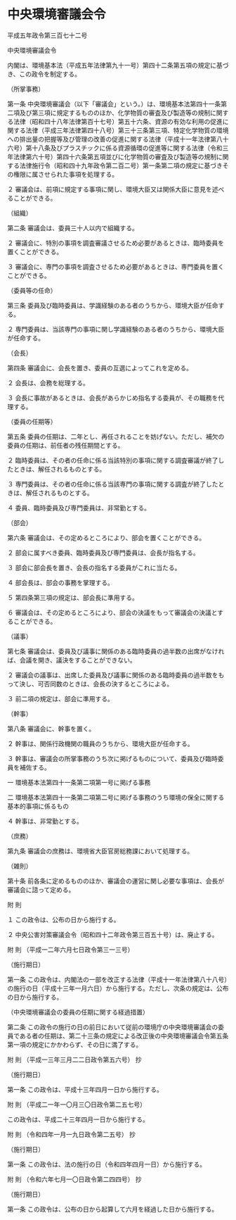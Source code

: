 # 中央環境審議会令

平成五年政令第三百七十二号

中央環境審議会令

内閣は、環境基本法（平成五年法律第九十一号）第四十二条第五項の規定に基づき、この政令を制定する。

（所掌事務）

第一条 中央環境審議会（以下「審議会」という。）は、環境基本法第四十一条第二項及び第三項に規定するもののほか、化学物質の審査及び製造等の規制に関する法律（昭和四十八年法律第百十七号）第五十六条、資源の有効な利用の促進に関する法律（平成三年法律第四十八号）第三十三条第三項、特定化学物質の環境への排出量の把握等及び管理の改善の促進に関する法律（平成十一年法律第八十六号）第十八条及びプラスチックに係る資源循環の促進等に関する法律（令和三年法律第六十号）第四十六条第五項並びに化学物質の審査及び製造等の規制に関する法律施行令（昭和四十九年政令第二百二号）第一条第二項の規定に基づきその権限に属させられた事項を処理する。

２ 審議会は、前項に規定する事項に関し、環境大臣又は関係大臣に意見を述べることができる。

（組織）

第二条 審議会は、委員三十人以内で組織する。

２ 審議会に、特別の事項を調査審議させるため必要があるときは、臨時委員を置くことができる。

３ 審議会に、専門の事項を調査させるため必要があるときは、専門委員を置くことができる。

（委員等の任命）

第三条 委員及び臨時委員は、学識経験のある者のうちから、環境大臣が任命する。

２ 専門委員は、当該専門の事項に関し学識経験のある者のうちから、環境大臣が任命する。

（会長）

第四条 審議会に、会長を置き、委員の互選によってこれを定める。

２ 会長は、会務を総理する。

３ 会長に事故があるときは、会長があらかじめ指名する委員が、その職務を代理する。

（委員の任期等）

第五条 委員の任期は、二年とし、再任されることを妨げない。ただし、補欠の委員の任期は、前任者の残任期間とする。

２ 臨時委員は、その者の任命に係る当該特別の事項に関する調査審議が終了したときは、解任されるものとする。

３ 専門委員は、その者の任命に係る当該専門の事項に関する調査が終了したときは、解任されるものとする。

４ 委員、臨時委員及び専門委員は、非常勤とする。

（部会）

第六条 審議会は、その定めるところにより、部会を置くことができる。

２ 部会に属すべき委員、臨時委員及び専門委員は、会長が指名する。

３ 部会に部会長を置き、会長の指名する委員がこれに当たる。

４ 部会長は、部会の事務を掌理する。

５ 第四条第三項の規定は、部会長に準用する。

６ 審議会は、その定めるところにより、部会の決議をもって審議会の決議とすることができる。

（議事）

第七条 審議会は、委員及び議事に関係のある臨時委員の過半数の出席がなければ、会議を開き、議決をすることができない。

２ 審議会の議事は、出席した委員及び議事に関係のある臨時委員の過半数をもって決し、可否同数のときは、会長の決するところによる。

３ 前二項の規定は、部会に準用する。

（幹事）

第八条 審議会に、幹事を置く。

２ 幹事は、関係行政機関の職員のうちから、環境大臣が任命する。

３ 幹事は、審議会の所掌事務のうち次に掲げるものについて、委員及び臨時委員を補佐する。

一 環境基本法第四十一条第二項第一号に掲げる事務

二 環境基本法第四十一条第二項第二号に掲げる事務のうち環境の保全に関する基本的事項に係るもの

４ 幹事は、非常勤とする。

（庶務）

第九条 審議会の庶務は、環境省大臣官房総務課において処理する。

（雑則）

第十条 前各条に定めるもののほか、審議会の運営に関し必要な事項は、会長が審議会に諮って定める。

附 則

１ この政令は、公布の日から施行する。

２ 中央公害対策審議会令（昭和四十二年政令第三百五十号）は、廃止する。

附 則 （平成一二年六月七日政令第三一三号）

（施行期日）

第一条 この政令は、内閣法の一部を改正する法律（平成十一年法律第八十八号）の施行の日（平成十三年一月六日）から施行する。ただし、次条の規定は、公布の日から施行する。

（中央環境審議会の委員の任期に関する経過措置）

第二条 この政令の施行の日の前日において従前の環境庁の中央環境審議会の委員である者の任期は、第二十三条の規定による改正後の中央環境審議会令第五条第一項の規定にかかわらず、その日に満了する。

附 則 （平成一三年三月二二日政令第五六号） 抄

（施行期日）

第一条 この政令は、平成十三年四月一日から施行する。

附 則 （平成二一年一〇月三〇日政令第二五七号）

この政令は、平成二十三年四月一日から施行する。

附 則 （令和四年一月一九日政令第二五号） 抄

（施行期日）

第一条 この政令は、法の施行の日（令和四年四月一日）から施行する。

附 則 （令和六年七月一〇日政令第二四四号） 抄

（施行期日）

第一条 この政令は、公布の日から起算して六月を経過した日から施行する。
